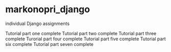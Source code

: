 # markonopri_django
individual Django assignments

Tutorial part one complete
Tutorial part two complete
Tutorial part three complete
Turorial part four complete
Tutorial part five complete
Tutorial part six complete
Tutorial part seven complete

